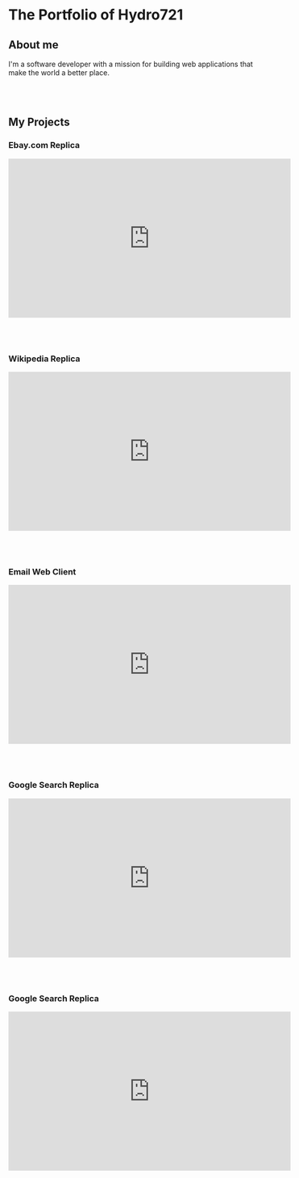 # The Portfolio of Hydro721

## About me
I'm a software developer with a mission for building web applications that make the world a better place.

<br><br>
## My Projects
### Ebay.com Replica
<iframe width="560" height="315" src="https://www.youtube.com/embed/q2ZC7i7GMYE" frameborder="0" allowfullscreen></iframe>

<br><br>
### Wikipedia Replica
<iframe width="560" height="315" src="https://www.youtube.com/embed/G1cgZpp6qXE" frameborder="0" allowfullscreen></iframe>

<br><br>
### Email Web Client
<iframe width="560" height="315" src="https://www.youtube.com/embed/vfWwBAzs2wI" frameborder="0" allowfullscreen></iframe>


<br><br>
### Google Search Replica
<iframe width="560" height="315" src="https://www.youtube.com/embed/zX6YyeMfVPU" frameborder="0" allowfullscreen></iframe>


<br><br>
### Google Search Replica
<iframe width="560" height="315" src="https://www.youtube.com/embed/CEq72dox6dY" frameborder="0" allowfullscreen></iframe>
